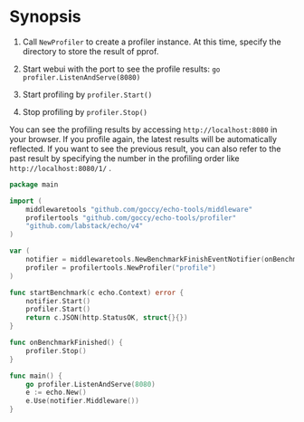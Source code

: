 # Synopsis

1. Call `NewProfiler` to create a profiler instance. At this time, specify the directory to store the result of pprof.

2. Start webui with the port to see the profile results: `go profiler.ListenAndServe(8080)`
3. Start profiling by `profiler.Start()`
4. Stop profiling by `profiler.Stop()`

You can see the profiling results by accessing `http://localhost:8080` in your browser.
If you profile again, the latest results will be automatically reflected.
If you want to see the previous result, you can also refer to the past result by specifying the number in the profiling order like `http://localhost:8080/1/` .

```go
package main

import (
    middlewaretools "github.com/goccy/echo-tools/middleware"
	profilertools "github.com/goccy/echo-tools/profiler"
	"github.com/labstack/echo/v4"
)

var (
    notifier = middlewaretools.NewBenchmarkFinishEventNotifier(onBenchmarkFinished)
    profiler = profilertools.NewProfiler("profile")
)

func startBenchmark(c echo.Context) error {
	notifier.Start()
    profiler.Start()
	return c.JSON(http.StatusOK, struct{}{})
}

func onBenchmarkFinished() {
    profiler.Stop()
}

func main() {
    go profiler.ListenAndServe(8080)
    e := echo.New()
    e.Use(notifier.Middleware())
}
```